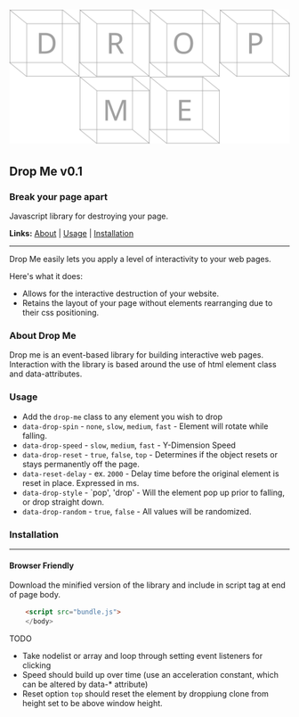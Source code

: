 <h1 align='center'>
    <a href="">
        <img src='res/dropme.svg'>
    </a>
</h1>

## Drop Me v0.1
### Break your page apart

Javascript library for destroying your page.

__Links:__ [About](#about-drop-me) | [Usage](#Usage) | [Installation](#installation)

---
Drop Me easily lets you apply a level of interactivity to your web pages.

Here's what it does:

* Allows for the interactive destruction of your website.
* Retains the layout of your page without elements rearranging due to their css positioning.


### About Drop Me

Drop me is an event-based library for building interactive web pages.  Interaction with the library is based around the use of html element class and data-attributes.




### Usage
- Add the `drop-me` class to any element you wish to drop
- `data-drop-spin` - `none`, `slow`, `medium`, `fast` - Element will rotate while falling.
- `data-drop-speed` - `slow`, `medium`, `fast` - Y-Dimension Speed
- `data-drop-reset` - `true`, `false`, `top` - Determines if the object resets or stays permanently off the page.
- `data-reset-delay` - ex. `2000` - Delay time before the original element is reset in place. Expressed in ms.
- `data-drop-style` - `pop', 'drop' - Will the element pop up prior to falling, or drop straight down.
- `data-drop-random` - `true`, `false` - All values will be randomized.


### Installation
---
#### Browser Friendly
Download the minified version of the library and include in script tag at end of page body.


```html
    <script src="bundle.js">
    </body>
```



TODO
- Take nodelist or array and loop through setting event listeners for clicking
- Speed should build up over time (use an acceleration constant, which can be altered by data-* attribute)
- Reset option `top` should reset the element by droppiung clone from height set to be above window height.

